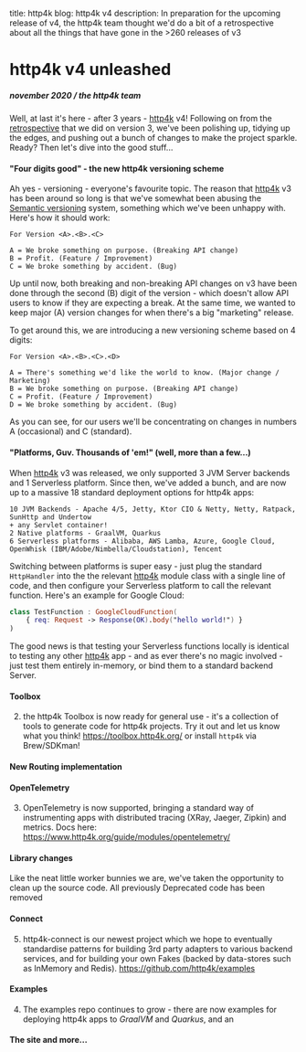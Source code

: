title: http4k blog: http4k v4
description: In preparation for the upcoming release of v4, the http4k team thought we'd do a bit of a retrospective about all the things that have gone in the >260 releases of v3

# http4k v4 unleashed

##### november 2020 / the http4k team

Well, at last it's here - after 3 years - [http4k] v4! Following on from the [retrospective](/blog/retrospective_v3) that we did on version 3, we've been polishing up, tidying up the edges, and pushing out a bunch of changes to make the project sparkle. Ready? Then let's dive into the good stuff...

#### "Four digits good" - the new http4k versioning scheme
Ah yes - versioning - everyone's favourite topic. The reason that [http4k] v3 has been around so long is that we've somewhat been abusing the [Semantic versioning](https://semver.org/) system, something which we've been unhappy with. Here's how it should work:

```
For Version <A>.<B>.<C>

A = We broke something on purpose. (Breaking API change)
B = Profit. (Feature / Improvement)
C = We broke something by accident. (Bug)
```

Up until now, both breaking and non-breaking API changes on v3 have been done through the second (B) digit of the version - which doesn't allow API users to know if they are expecting a break. At the same time, we wanted to keep major (A) version changes for when there's a big "marketing" release.

To get around this, we are introducing a new versioning scheme based on 4 digits:
```
For Version <A>.<B>.<C>.<D>

A = There's something we'd like the world to know. (Major change / Marketing)
B = We broke something on purpose. (Breaking API change)
C = Profit. (Feature / Improvement)
D = We broke something by accident. (Bug)
```

As you can see, for our users we'll be concentrating on changes in numbers A (occasional) and C (standard).

#### "Platforms, Guv. Thousands of 'em!" (well, more than a few...)
When [http4k] v3 was released, we only supported 3 JVM Server backends and 1 Serverless platform. Since then, we've added a bunch, and are now up to a massive 18 standard deployment options for http4k apps:
```
10 JVM Backends - Apache 4/5, Jetty, Ktor CIO & Netty, Netty, Ratpack, SunHttp and Undertow
+ any Servlet container!
2 Native platforms - GraalVM, Quarkus
6 Serverless platforms - Alibaba, AWS Lamba, Azure, Google Cloud, OpenWhisk (IBM/Adobe/Nimbella/Cloudstation), Tencent
```

Switching between platforms is super easy - just plug the standard `HttpHandler` into the the relevant [http4k] module class with a single line of code, and then configure your Serverless platform to call the relevant function. Here's an example for Google Cloud:
```kotlin
class TestFunction : GoogleCloudFunction(
    { req: Request -> Response(OK).body("hello world!") }
)
```

The good news is that testing your Serverless functions locally is identical to testing any other [http4k] app - and as ever there's no magic involved - just test them entirely in-memory, or bind them to a standard backend Server.

#### Toolbox
2. the http4k Toolbox is now ready for general use - it's a collection of tools to generate code for http4k projects. Try it out and let us know what you think! https://toolbox.http4k.org/ or install `http4k` via Brew/SDKman!

#### New Routing implementation

#### OpenTelemetry
3. OpenTelemetry is now supported, bringing a standard way of instrumenting apps with distributed tracing (XRay, Jaeger, Zipkin) and metrics. Docs here: https://www.http4k.org/guide/modules/opentelemetry/

#### Library changes
Like the neat little worker bunnies we are, we've taken the opportunity to clean up the source code. All previously Deprecated code has been removed

#### Connect
5. http4k-connect is our newest project which we hope to eventually standardise patterns for building 3rd party adapters to various backend services, and for building your own Fakes (backed by data-stores such as InMemory and Redis). https://github.com/http4k/examples

#### Examples
4. The examples repo continues to grow - there are now examples for deploying http4k apps to *GraalVM* and *Quarkus*, and an 

#### The site and more...

[http4k]: https://http4k.org
[Slack]: http://slack.kotlinlang.org/
